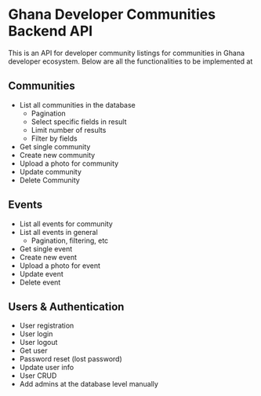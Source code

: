 # Ghana Developer Communities Backend API

This is an API for developer community listings for communities in Ghana developer ecosystem. Below are all the functionalities to be implemented at 

## Communities

- List all communities in the database
  - Pagination
  - Select specific fields in result
  - Limit number of results
  - Filter by fields
- Get single community
- Create new community
- Upload a photo for community
- Update community
- Delete Community

## Events

- List all events for community
- List all events in general
  - Pagination, filtering, etc
- Get single event
- Create new event
- Upload a photo for event
- Update event
- Delete event

## Users & Authentication

- User registration
- User login
- User logout
- Get user
- Password reset (lost password)
- Update user info
- User CRUD
- Add admins at the database level manually
